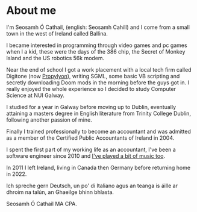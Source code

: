 # About me

I'm Seosamh Ó Cathail, (english: Seosamh Cahill) and I come from a small town in the west of Ireland called Ballina.

I became interested in programming through video games and pc games when I a kid, these were the days of the 386 chip, the Secret of Monkey Island and the US robotics 56k modem.

Near the end of school I got a work placement with a local tech firm called Digitone (now [Propylyon](https://propylon.com/)), writing SGML, some basic VB scripting and secretly downloading Doom mods in the morning before the guys got in. I really enjoyed the whole experience so I decided to study Computer Science at NUI Galway.

I studied for a year in Galway before moving up to Dublin, eventually attaining a masters degree in English literature from Trinity College Dublin, following another passion of mine.

Finally I trained professionally to become an accountant and was admitted as a member of the Certified Public Accountants of Ireland in 2004.

I spent the first part of my working life as an accountant, I've been a software engineer since 2010 and [I've played a bit of music too](https://www.creteboom.com).

In 2011 I left Ireland, living in Canada then Germany before returning home in 2022.

Ich spreche gern Deutsch, un po' di Italiano agus an teanga is áille ar dhroim na talún, an Ghaeilge bhinn bhlasta.

Seosamh Ó Cathail MA CPA.

